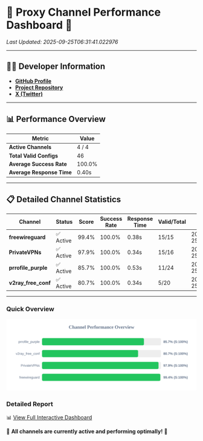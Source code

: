# 🌟 Proxy Channel Performance Dashboard 🌟

_Last Updated: 2025-09-25T06:31:41.022976_

---

## 👩‍💻 Developer Information

- **[GitHub Profile](https://github.com/4n0nymou3)**  
- **[Project Repository](https://github.com/4n0nymou3/multi-proxy-config-fetcher)**  
- **[X (Twitter)](https://x.com/4n0nymou3)**  

---

## 📊 Performance Overview

| Metric                | Value       |
|-----------------------|-------------|
| **Active Channels**   | 4 / 4       |
| **Total Valid Configs** | 46          |
| **Average Success Rate** | 100.0%      |
| **Average Response Time** | 0.40s       |

---

## 📋 Detailed Channel Statistics

| Channel          | Status     | Score  | Success Rate | Response Time | Valid/Total | Last Success               |
|------------------|------------|--------|--------------|---------------|-------------|----------------------------|
| **freewireguard**  | ✅ Active  | 99.4%  | 100.0% | 0.38s         | 15/15       | 2025-09-25T06:31:41.021159 |
| **PrivateVPNs**  | ✅ Active  | 97.9%  | 100.0% | 0.34s         | 15/16       | 2025-09-25T06:31:40.610659 |
| **prrofile_purple**  | ✅ Active  | 85.7%  | 100.0% | 0.53s         | 11/24       | 2025-09-25T06:31:39.826091 |
| **v2ray_free_conf**  | ✅ Active  | 80.7%  | 100.0% | 0.34s         | 5/20       | 2025-09-25T06:31:40.234536 |

---

### Quick Overview
<div align="center">
  <a href="https://raw.githubusercontent.com/nullluser/NullRepo/refs/heads/main/assets/channel_stats_chart.svg">
    <img src="https://raw.githubusercontent.com/nullluser/NullRepo/refs/heads/main/assets/channel_stats_chart.svg" alt="Source Performance Statistics" width="800">
  </a>
</div>

### Detailed Report
📊 [View Full Interactive Dashboard](https://htmlpreview.github.io/?https://github.com/nullluser/NullRepo/blob/main/assets/performance_report.html)

🎉 **All channels are currently active and performing optimally!** 🎉
